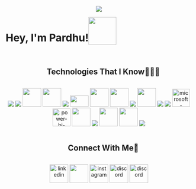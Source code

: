
<!-- <p align="center">
    <img src="https://user-images.githubusercontent.com/74038190/240815068-993370af-11f4-48e7-9e0d-e5b79c2e7890.gif" alt="coder's_gif">
</p> -->
<p align="center">
    <img src="https://user-images.githubusercontent.com/74038190/212749447-bfb7e725-6987-49d9-ae85-2015e3e7cc41.gif">
    
</p>



<div align="center" style="display: flex;">
    <h1 >Hey, I'm Pardhu! </h1> 
       
   <img src="https://github.com/Anmol-Baranwal/Cool-GIFs-For-GitHub/assets/74038190/47eb2734-addb-46da-b4dd-5e1616cd3853" width="75">
    <!--<p><img src="https://user-images.githubusercontent.com/74038190/241763891-7bb1e704-6026-48f9-8435-2f4d40101348.gif"></p> -->
</div>

<div id="user-content-toc">
  <ul align="center">
    <summary><h2 style="display: inline-block">Technologies That I Know👨🏻‍💻</h2></summary>
      
  </ul>
</div>
<!--tech stack icons-->
<p align="center">
    <img src="https://skillicons.dev/icons?i=aws" />
    <img src="https://skillicons.dev/icons?i=ansible" />
    <img src="https://user-images.githubusercontent.com/74038190/212280805-9bcb336b-8c55-46a8-abf8-ff286ab55472.gif" width="50" height="50"/>
    <img src="https://user-images.githubusercontent.com/74038190/238200428-67f477ed-6624-42da-99f0-1a7b1a16eecb.gif" width="50" height="50"/>
    <img src="https://skillicons.dev/icons?i=discord,docker" />
    <img src="https://user-images.githubusercontent.com/74038190/212281775-b468df30-4edc-4bf8-a4ee-f52e1aaddc86.gif" width="50" height="30"/>
    <img src="https://user-images.githubusercontent.com/74038190/212257468-1e9a91f1-b626-4baa-b15d-5c385dfa7ed2.gif" width="50" height="50"/>
    <img src="https://user-images.githubusercontent.com/74038190/238200426-29fd6286-4e7b-4d6c-818f-c4765d5e39a9.gif" width="50" height="50"/>
    <img src="https://skillicons.dev/icons?i=java" />
    <img src="https://user-images.githubusercontent.com/74038190/212257454-16e3712e-945a-4ca2-b238-408ad0bf87e6.gif" width="50" height="50"/>
    <img src="https://skillicons.dev/icons?i=kubernetes" />
    <img src="https://skillicons.dev/icons?i=linux" />
    <img width="48" height="48" src="https://img.icons8.com/fluency/48/microsoft-power-apps.png" alt="microsoft-power-apps"/>
    <img width="48" height="48" src="https://img.icons8.com/fluency/48/power-bi-2021.png" alt="power-bi-2021"/>
    <img src="https://user-images.githubusercontent.com/74038190/238200620-398b19b1-9aae-4c1f-8bc0-d172a2c08d68.gif" width="50" height="50"/>
    <img src="https://skillicons.dev/icons?i=mysql" />
    <img src="https://user-images.githubusercontent.com/74038190/212257472-08e52665-c503-4bd9-aa20-f5a4dae769b5.gif" width="50" height="50"/>
    <img src="https://user-images.githubusercontent.com/74038190/212257467-871d32b7-e401-42e8-a166-fcfd7baa4c6b.gif" width="50" height="50"/>
    <img src="https://skillicons.dev/icons?i=vscode" />
</p>


<!-- Connect with me -->
<!--h2 without bottom border-->
<div id="user-content-toc">
  <ul align="center">
    <summary><h2 style="display: inline-block">Connect With Me🤝</h2></summary>
  </ul>
</div>

<!--icons and links-->
<p align="center">
<a href="https://www.linkedin.com/in/pardhu-guttula-090181217/" target="blank"><img align="center" src="https://user-images.githubusercontent.com/74038190/235294012-0a55e343-37ad-4b0f-924f-c8431d9d2483.gif" alt="linkedin" height="50" width="50" /></a>
<a href="https://twitter.com/Pardhu_Guttula" target="blank"><img align="center" src="https://user-images.githubusercontent.com/74038190/241765460-cc4fe88c-7f7a-41d8-b449-34b7a178c1c6.gif" height="50" width="50" /></a> 
<a href="https://www.instagram.com/_pardhu._/" target="blank"><img align="center" src="https://user-images.githubusercontent.com/74038190/235294013-a33e5c43-a01c-43f6-b44d-a406d8b4ab75.gif" alt="instagram" height="50" width="50" /></a>
<a href="https://discord.com/channels/@me" target="blank"><img align="center" src="https://user-images.githubusercontent.com/74038190/235294015-47144047-25ab-417c-af1b-6746820a20ff.gif" alt="discord" height="50" width="50" /></a>
<a href="https://whatsapp.com" target="blank"><img align="center" src="https://user-images.githubusercontent.com/74038190/235294019-40007353-6219-4ec5-b661-b3c35136dd0b.gif" alt="discord" height="50" width="50" /></a>
</p>


<!--horizontal divider(gradiant)-->
<!-- <img src="https://user-images.githubusercontent.com/73097560/115834477-dbab4500-a447-11eb-908a-139a6edaec5c.gif"> -->

<!--
**Pardhu-Guttula/Pardhu-Guttula** is a ✨ _special_ ✨ repository because its `README.md` (this file) appears on your GitHub profile.

Here are some ideas to get you started:

- 🔭 I’m currently working on ...
- 🌱 I’m currently learning ...
- 👯 I’m looking to collaborate on ...
- 🤔 I’m looking for help with ...
- 💬 Ask me about ...
- 📫 How to reach me: ...
- 😄 Pronouns: ...
- ⚡ Fun fact: ...
-->
